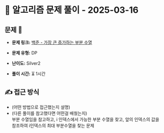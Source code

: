# 📝 알고리즘 문제 풀이 - 2025-03-16

## 문제 📖

- **문제 링크:** [백준 - 가장 큰 증가하는 부분 수열](https://www.acmicpc.net/problem/11055)

- **문제 유형:** DP

- **난이도:** Silver2

- **풀이 시간:** ⏳ 1시간

## ✍ 접근 방식

- (어떤 방법으로 접근했는지 설명)
- (다른 풀이를 참고했다면 어떤걸 배웠는지)  
  부분 수열임을 참고하고, i 인덱스에서 가능한 부분 수열을 찾고,
  앞의 인덱스의 값을 참조하여 i인덱스의 최대 부분수열을 찾는 문제

